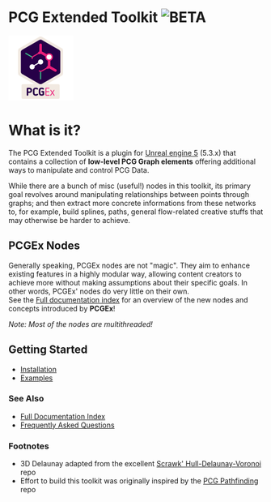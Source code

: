 

# PCG Extended Toolkit ![BETA](https://img.shields.io/badge/BETA-ff0f0f)

![PCGEx](/Resources/Icon128.png)

# What is it?
 The PCG Extended Toolkit is a plugin for [Unreal engine 5](https://www.unrealengine.com/en-US/) (5.3.x) that contains a collection of **low-level PCG Graph elements** offering additional ways to manipulate and control PCG Data.

While there are a bunch of misc (useful!) nodes in this toolkit, its primary goal revolves around manipulating relationships between points through graphs; and then extract more concrete informations from these networks to, for example, build splines, paths, general flow-related creative stuffs that may otherwise be harder to achieve.

## PCGEx Nodes
Generally speaking, PCGEx nodes are not "magic". They aim to enhance existing features in a highly modular way, allowing content creators to achieve more without making assumptions about their specific goals. In other words, PCGEx' nodes do very little on their own.  
See the [Full documentation index](docs/Index.md) for an overview of the new nodes and concepts introduced by **PCGEx**!

*Note: Most of the nodes are multithreaded!*

## Getting Started
* [Installation](docs/Installation.md)
* [Examples](docs/Examples.md)


### See Also
* [Full Documentation Index](docs/Index.md)
* [Frequently Asked Questions](docs/FAQ.md)

### Footnotes
- 3D Delaunay adapted from the excellent [Scrawk' Hull-Delaunay-Voronoi](https://github.com/Scrawk/Hull-Delaunay-Voronoi) repo
- Effort to build this toolkit was originally inspired by the [PCG Pathfinding](https://github.com/spood/PCGPathfinding) repo 